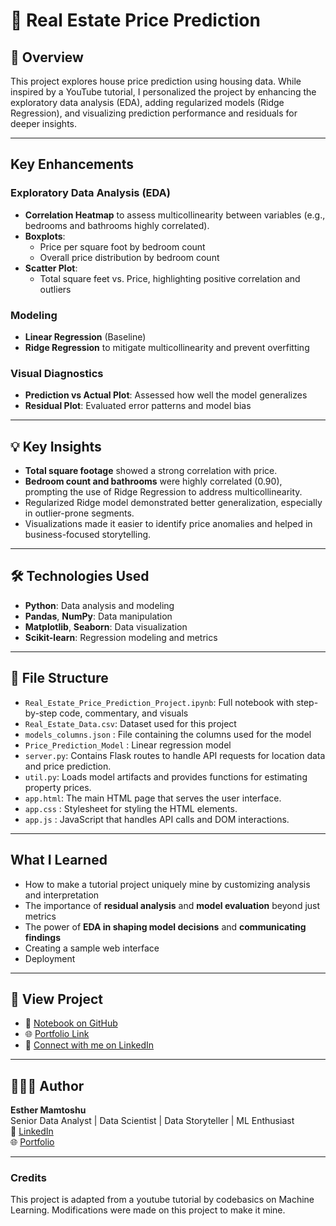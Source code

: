 # 🏡 Real Estate Price Prediction

## 📌 Overview
This project explores house price prediction using housing data. While inspired by a YouTube tutorial, I personalized the project by enhancing the exploratory data analysis (EDA), adding regularized models (Ridge Regression), 
and visualizing prediction performance and residuals for deeper insights.

---

## Key Enhancements

### Exploratory Data Analysis (EDA)
- **Correlation Heatmap** to assess multicollinearity between variables (e.g., bedrooms and bathrooms highly correlated).
- **Boxplots**:
  - Price per square foot by bedroom count
  - Overall price distribution by bedroom count
- **Scatter Plot**:
  - Total square feet vs. Price, highlighting positive correlation and outliers

### Modeling
- **Linear Regression** (Baseline)
- **Ridge Regression** to mitigate multicollinearity and prevent overfitting

### Visual Diagnostics
- **Prediction vs Actual Plot**: Assessed how well the model generalizes
- **Residual Plot**: Evaluated error patterns and model bias

---

## 💡 Key Insights
- **Total square footage** showed a strong correlation with price.
- **Bedroom count and bathrooms** were highly correlated (0.90), prompting the use of Ridge Regression to address multicollinearity.
- Regularized Ridge model demonstrated better generalization, especially in outlier-prone segments.
- Visualizations made it easier to identify price anomalies and helped in business-focused storytelling.

---

## 🛠️ Technologies Used
- **Python**: Data analysis and modeling
- **Pandas**, **NumPy**: Data manipulation
- **Matplotlib**, **Seaborn**: Data visualization
- **Scikit-learn**: Regression modeling and metrics

---

## 📁 File Structure
- `Real_Estate_Price_Prediction_Project.ipynb`: Full notebook with step-by-step code, commentary, and visuals
- `Real_Estate_Data.csv`: Dataset used for this project
- `models_columns.json` : File containing the columns used for the model
- `Price_Prediction_Model` : Linear regression model
- `server.py`: Contains Flask routes to handle API requests for location data and price prediction.
- `util.py`: Loads model artifacts and provides functions for estimating property prices.
- `app.html`: The main HTML page that serves the user interface.
- `app.css` : Stylesheet for styling the HTML elements.
- `app.js` : JavaScript that handles API calls and DOM interactions.

---

## What I Learned
- How to make a tutorial project uniquely mine by customizing analysis and interpretation
- The importance of **residual analysis** and **model evaluation** beyond just metrics
- The power of **EDA in shaping model decisions** and **communicating findings**
- Creating a sample web interface
- Deployment

---

## 🔗 View Project
- 📌 [Notebook on GitHub](https://github.com/Esther-MM/Real_Estate_Project)
- 🌐 [Portfolio Link](https://www.datascienceportfol.io/EstherMwangi)
- 💼 [Connect with me on LinkedIn](http://linkedin.com/in/esther-mamtoshu-520595119)

---

## 👩🏾‍💻 Author
**Esther Mamtoshu**  
Senior Data Analyst | Data Scientist | Data Storyteller | ML Enthusiast  
🔗 [LinkedIn](http://linkedin.com/in/esther-mamtoshu-520595119)  
🌐 [Portfolio](https://www.datascienceportfol.io/EstherMwangi)

---

### Credits

This project is adapted from a youtube tutorial by codebasics on Machine Learning. Modifications were made on this project to make it mine.
